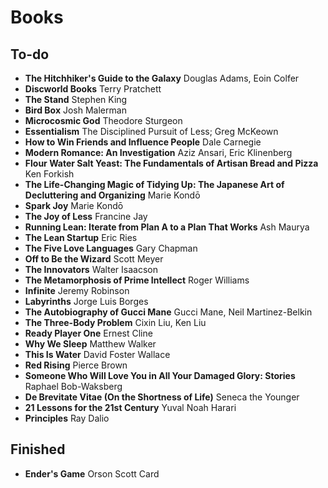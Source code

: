 # Books

## To-do
* **The Hitchhiker's Guide to the Galaxy** Douglas Adams, Eoin Colfer
* **Discworld Books** Terry Pratchett
* **The Stand** Stephen King
* **Bird Box** Josh Malerman
* **Microcosmic God** Theodore Sturgeon
* **Essentialism** The Disciplined Pursuit of Less; Greg McKeown
* **How to Win Friends and Influence People** Dale Carnegie
* **Modern Romance: An Investigation** Aziz Ansari, Eric Klinenberg
* **Flour Water Salt Yeast: The Fundamentals of Artisan Bread and Pizza** Ken Forkish
* **The Life-Changing Magic of Tidying Up: The Japanese Art of Decluttering and Organizing** Marie Kondō
* **Spark Joy** Marie Kondō
* **The Joy of Less** Francine Jay
* **Running Lean: Iterate from Plan A to a Plan That Works** Ash Maurya
* **The Lean Startup** Eric Ries
* **The Five Love Languages** Gary Chapman
* **Off to Be the Wizard** Scott Meyer
* **The Innovators** Walter Isaacson
* **The Metamorphosis of Prime Intellect** Roger Williams
* **Infinite** Jeremy Robinson
* **Labyrinths** Jorge Luis Borges
* **The Autobiography of Gucci Mane** Gucci Mane, Neil Martinez-Belkin
* **The Three-Body Problem** Cixin Liu, Ken Liu
* **Ready Player One** Ernest Cline
* **Why We Sleep** Matthew Walker
* **This Is Water** David Foster Wallace
* **Red Rising** Pierce Brown
* **Someone Who Will Love You in All Your Damaged Glory: Stories** Raphael Bob-Waksberg
* **De Brevitate Vitae (On the Shortness of Life)** Seneca the Younger
* **21 Lessons for the 21st Century** Yuval Noah Harari
* **Principles** Ray Dalio

## Finished
* **Ender's Game** Orson Scott Card

